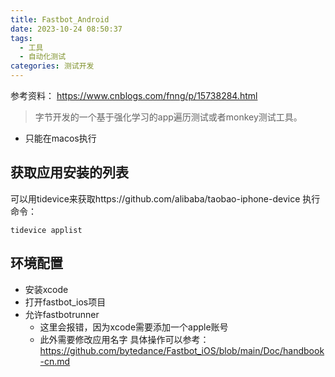 ```yaml
---
title: Fastbot_Android
date: 2023-10-24 08:50:37
tags:
  - 工具
  - 自动化测试
categories: 测试开发
---
```

参考资料：
https://www.cnblogs.com/fnng/p/15738284.html
>字节开发的一个基于强化学习的app遍历测试或者monkey测试工具。

- 只能在macos执行
## 获取应用安装的列表
可以用tidevice来获取https://github.com/alibaba/taobao-iphone-device
执行命令：
```shell
tidevice applist
```
## 环境配置
- 安装xcode
- 打开fastbot_ios项目
- 允许fastbotrunner
    - 这里会报错，因为xcode需要添加一个apple账号
    - 此外需要修改应用名字
      具体操作可以参考： https://github.com/bytedance/Fastbot_iOS/blob/main/Doc/handbook-cn.md
